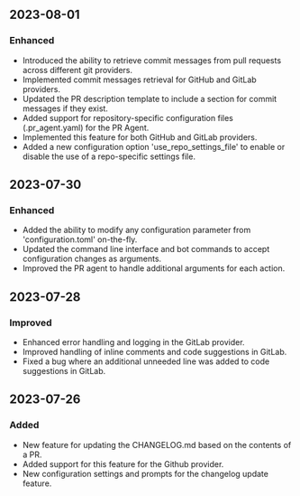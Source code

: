 ## 2023-08-01

### Enhanced
- Introduced the ability to retrieve commit messages from pull requests across different git providers.
- Implemented commit messages retrieval for GitHub and GitLab providers.
- Updated the PR description template to include a section for commit messages if they exist.
- Added support for repository-specific configuration files (.pr_agent.yaml) for the PR Agent.
- Implemented this feature for both GitHub and GitLab providers.
- Added a new configuration option 'use_repo_settings_file' to enable or disable the use of a repo-specific settings file.


## 2023-07-30

### Enhanced
- Added the ability to modify any configuration parameter from 'configuration.toml' on-the-fly.
- Updated the command line interface and bot commands to accept configuration changes as arguments.
- Improved the PR agent to handle additional arguments for each action.

## 2023-07-28

### Improved
- Enhanced error handling and logging in the GitLab provider.
- Improved handling of inline comments and code suggestions in GitLab.
- Fixed a bug where an additional unneeded line was added to code suggestions in GitLab.

## 2023-07-26

### Added
- New feature for updating the CHANGELOG.md based on the contents of a PR.
- Added support for this feature for the Github provider.
- New configuration settings and prompts for the changelog update feature.
